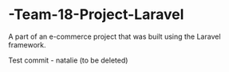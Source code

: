 # -Team-18-Project-Laravel
A part of an e-commerce project that was built using the Laravel framework.

Test commit - natalie (to be deleted)
